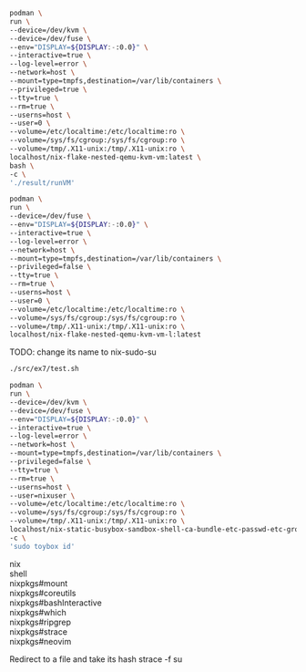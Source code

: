 

```bash
podman \
run \
--device=/dev/kvm \
--device=/dev/fuse \
--env="DISPLAY=${DISPLAY:-:0.0}" \
--interactive=true \
--log-level=error \
--network=host \
--mount=type=tmpfs,destination=/var/lib/containers \
--privileged=true \
--tty=true \
--rm=true \
--userns=host \
--user=0 \
--volume=/etc/localtime:/etc/localtime:ro \
--volume=/sys/fs/cgroup:/sys/fs/cgroup:ro \
--volume=/tmp/.X11-unix:/tmp/.X11-unix:ro \
localhost/nix-flake-nested-qemu-kvm-vm:latest \
bash \
-c \
'./result/runVM'
```

```bash
podman \
run \
--device=/dev/fuse \
--env="DISPLAY=${DISPLAY:-:0.0}" \
--interactive=true \
--log-level=error \
--network=host \
--mount=type=tmpfs,destination=/var/lib/containers \
--privileged=false \
--tty=true \
--rm=true \
--userns=host \
--user=0 \
--volume=/etc/localtime:/etc/localtime:ro \
--volume=/sys/fs/cgroup:/sys/fs/cgroup:ro \
--volume=/tmp/.X11-unix:/tmp/.X11-unix:ro \
localhost/nix-flake-nested-qemu-kvm-vm-l:latest
```

TODO: change its name to nix-sudo-su
```bash
./src/ex7/test.sh

podman \
run \
--device=/dev/kvm \
--device=/dev/fuse \
--env="DISPLAY=${DISPLAY:-:0.0}" \
--interactive=true \
--log-level=error \
--network=host \
--mount=type=tmpfs,destination=/var/lib/containers \
--privileged=false \
--tty=true \
--rm=true \
--userns=host \
--user=nixuser \
--volume=/etc/localtime:/etc/localtime:ro \
--volume=/sys/fs/cgroup:/sys/fs/cgroup:ro \
--volume=/tmp/.X11-unix:/tmp/.X11-unix:ro \
localhost/nix-static-busybox-sandbox-shell-ca-bundle-etc-passwd-etc-group-tmp-sudo-su:0.0.1 \
-c \
'sudo toybox id'
```


nix \
shell \
nixpkgs#mount \
nixpkgs#coreutils \
nixpkgs#bashInteractive \
nixpkgs#which \
nixpkgs#ripgrep \
nixpkgs#strace \
nixpkgs#neovim

Redirect to a file and take its hash
strace -f su
